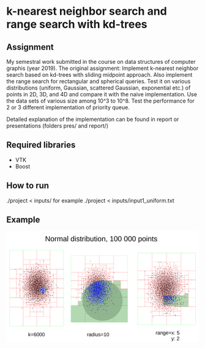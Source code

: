 # k-nearest neighbor search and range search with kd-trees

## Assignment
My semestral work submitted in the course on data structures of computer graphis (year 2019). The original assignment: 
Implement k-nearest neighbor search based on kd-trees with sliding midpoint approach. Also implement the range search for rectangular and spherical queries. Test it on various distributions (uniform, Gaussian, scattered Gaussian, exponential etc.) of points in 2D, 3D, and 4D and compare it with the naive implementation. Use the data sets of various size among 10^3 to 10^8. Test the performance for 2 or 3 different implementation of priority queue.

Detailed explanation of the implementation can be found in report or presentations (folders pres/ and report/)

## Required libraries
- VTK
- Boost

## How to run
./project < inputs/<name of input file>
for example ./project < inputs/input1_uniform.txt

## Example

![Example 1](normal_img.png)